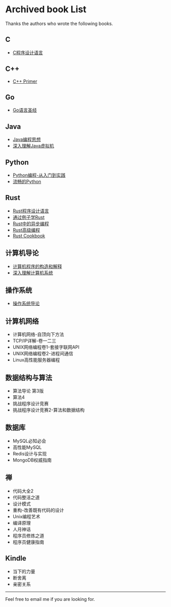 # Archived book List
Thanks the authors who wrote the following books.

## C

* [C程序设计语言](https://book.douban.com/subject/1139336/) 


## C++

* [C++ Primer](https://book.douban.com/subject/25708312/)


## Go

* [Go语言圣经](https://books.studygolang.com/gopl-zh)


## Java

* [Java编程思想](https://book.douban.com/subject/2130190/) 
* [深入理解Java虚拟机](https://book.douban.com/subject/34907497/)


## Python

* [Python编程-从入门到实践](https://book.douban.com/subject/35196328/) 
* [流畅的Python](https://book.douban.com/subject/27028517/) 


## Rust

* [Rust程序设计语言](https://kaisery.github.io/trpl-zh-cn)
* [通过例子学Rust](https://rustwiki.org/zh-CN/rust-by-example)
* [Rust中的异步编程](https://huangjj27.github.io/async-book)
* [Rust高级编程](https://nomicon.purewhite.io)
* [Rust Cookbook](https://rust-cookbook.budshome.com)


## 计算机导论

* [计算机程序的构造和解释](https://book.douban.com/subject/1148282/)
* [深入理解计算机系统](https://book.douban.com/subject/26912767/) 


## 操作系统

* [操作系统导论](https://book.douban.com/subject/33463930/) 


## 计算机网络

* 计算机网络-自顶向下方法 
* TCP/IP详解-卷一二三 
* UNIX网络编程卷1-套接字联网API 
* UNIX网络编程卷2-进程间通信 
* Linux高性能服务器编程 


## 数据结构与算法

* 算法导论 第3版 
* 算法4 
* 挑战程序设计竞赛 
* 挑战程序设计竞赛2-算法和数据结构 


## 数据库

* MySQL必知必会 
* 高性能MySQL 
* Redis设计与实现 
* MongoDB权威指南 


## 禅

* 代码大全2 
* 代码整洁之道 
* 设计模式 
* 重构-改善既有代码的设计 
* Unix编程艺术 
* 编译原理 
* 人月神话
* 程序员修炼之道
* 程序员健康指南


## Kindle

* 当下的力量
* 断舍离
* 亲密关系

---
Feel free to email me if you are looking for.